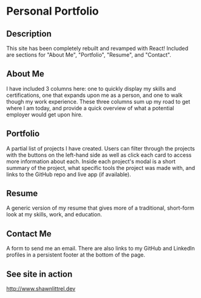 # Personal Portfolio

**Description**
---
This site has been completely rebuilt and revamped with React! Included are sections for "About Me", "Portfolio", "Resume", and "Contact".

**About Me**
---
I have included 3 columns here: one to quickly display my skills and certifications, one that expands upon me as a person, and one to walk though my work experience.  These three columns sum up my road to get where I am today, and provide a quick overview of what a potential employer would get upon hire.

**Portfolio**
---
A partial list of projects I have created.  Users can filter through the projects with the buttons on the left-hand side as well as click each card to access more information about each.  Inside each project's modal is a short summary of the project, what specific tools the project was made with, and links to the GitHub repo and live app (if available).

**Resume**
---
A generic version of my resume that gives more of a traditional, short-form look at my skills, work, and education.

**Contact Me**
---
A form to send me an email.  There are also links to my GitHub and LinkedIn profiles in a persistent footer at the bottom of the page.


**See site in action**
---
http://www.shawnlittrel.dev

